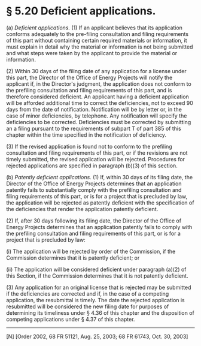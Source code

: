 # § 5.20   Deficient applications.

(a) *Deficient applications.* (1) If an applicant believes that its application conforms adequately to the pre-filing consultation and filing requirements of this part without containing certain required materials or information, it must explain in detail why the material or information is not being submitted and what steps were taken by the applicant to provide the material or information. 


(2) Within 30 days of the filing date of any application for a license under this part, the Director of the Office of Energy Projects will notify the applicant if, in the Director's judgment, the application does not conform to the prefiling consultation and filing requirements of this part, and is therefore considered deficient. An applicant having a deficient application will be afforded additional time to correct the deficiencies, not to exceed 90 days from the date of notification. Notification will be by letter or, in the case of minor deficiencies, by telephone. Any notification will specify the deficiencies to be corrected. Deficiencies must be corrected by submitting an a filing pursuant to the requirements of subpart T of part 385 of this chapter within the time specified in the notification of deficiency. 


(3) If the revised application is found not to conform to the prefiling consultation and filing requirements of this part, or if the revisions are not timely submitted, the revised application will be rejected. Procedures for rejected applications are specified in paragraph (b)(3) of this section. 


(b) *Patently deficient applications.* (1) If, within 30 days of its filing date, the Director of the Office of Energy Projects determines that an application patently fails to substantially comply with the prefiling consultation and filing requirements of this part, or is for a project that is precluded by law, the application will be rejected as patently deficient with the specification of the deficiencies that render the application patently deficient. 


(2) If, after 30 days following its filing date, the Director of the Office of Energy Projects determines that an application patently fails to comply with the prefiling consultation and filing requirements of this part, or is for a project that is precluded by law: 


(i) The application will be rejected by order of the Commission, if the Commission determines that it is patently deficient; or 


(ii) The application will be considered deficient under paragraph (a)(2) of this Section, if the Commission determines that it is not patently deficient. 


(3) Any application for an original license that is rejected may be submitted if the deficiencies are corrected and if, in the case of a competing application, the resubmittal is timely. The date the rejected application is resubmitted will be considered the new filing date for purposes of determining its timeliness under § 4.36 of this chapter and the disposition of competing applications under § 4.37 of this chapter. 



---

[N] [Order 2002, 68 FR 51121, Aug. 25, 2003; 68 FR 61743, Oct. 30, 2003]




